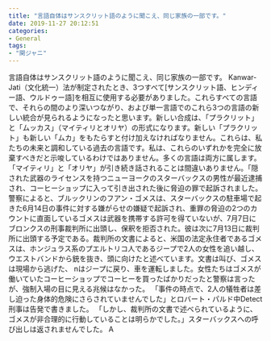 ```yaml
---
title: "言語自体はサンスクリット語のように聞こえ、同じ家族の一部です。"
date: 2019-11-27 20:12:51
categories:
- General
tags:
- "関ジャニ"
---
```


言語自体はサンスクリット語のように聞こえ、同じ家族の一部です。 Kanwar-Jati（文化統一）法が制定されたとき、3つすべて[サンスクリット語、ヒンディー語、ウルドゥー語]を相互に使用する必要がありました。これらすべての言語で、それらの間のより深いつながり、および単一言語でのこれら3つの言語の新しい統合が見られるようになったと思います。新しい合成は、「プラクリット」と「ムッカス」（マイティリとオリヤ）の形式になります。新しい「プラクリット」も新しい「ムカ」をもたらすと付け加えなければなりません。これらは、私たちの未来と調和している過去の言語です。私は、これらのいずれかを完全に放棄すべきだと示唆しているわけではありません。多くの言語は両方に属します。 「マイティリ」と「オリヤ」が引き続き話されることは間違いありません。「隠された武器のライセンスを持つニューヨークのスターバックスの男性が最近逮捕され、コーヒーショップに入って引き出された後に脅迫の罪で起訴されました。警察によると、ブルックリンのフアン・ゴメスは、スターバックスの駐車場で起きた6月14日の事件に対する嫌がらせの嫌疑で起訴され、重罪の脅迫の2つのカウントに直面しているゴメスは武器を携帯する許可を得ていないが、7月7日にブロンクスの刑事裁判所に出頭し、保釈を拒否された。彼は次に7月13日に裁判所に出頭する予定である。裁判所の文書によると、米国の法定永住者であるゴメスは、ホンジュラス系のプエルトリコ人であるジープで2人の女性を追い越し、ウエストバンドから銃を抜き、頭に向けたと述べています。文書は叫び、ゴメスは現場から逃げた、 nはジープに戻り、車を運転しました。女性たちはゴメスが働いていたコーヒーショップでコーヒーを買ったばかりだったと警察は言ったが、強制入場の目に見える兆候はなかった。 「事件の時点で、2人の犠牲者は差し迫った身体的危険にさらされていませんでした」とロバート・パルド中Detect刑事は告発で書きました。 「しかし、裁判所の文書で述べられているように、ゴメスが非合理的に行動していることは明らかでした。」スターバックスへの呼び出しは返されませんでした。 A
